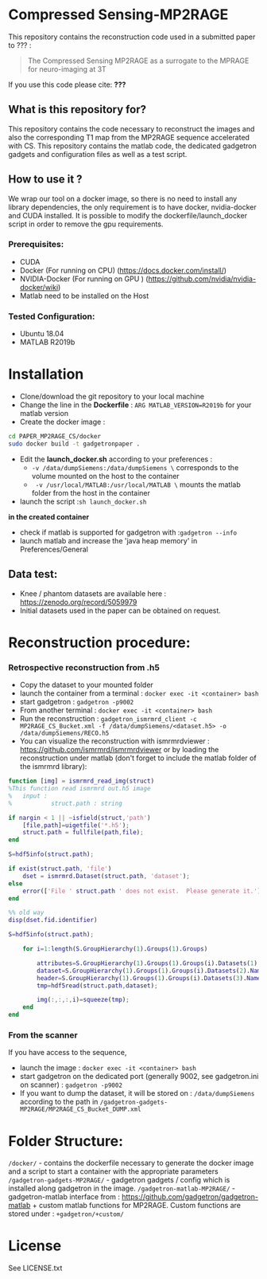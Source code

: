 # Compressed Sensing-MP2RAGE

This repository contains the reconstruction code used in a submitted paper to ??? :
>The Compressed Sensing MP2RAGE as a surrogate to the MPRAGE for neuro-imaging at 3T

If you use this code please cite: **???**

## What is this repository for?
This repository contains the code necessary to reconstruct the images and also the corresponding T1 map from the MP2RAGE sequence accelerated with CS.
This repository contains the matlab code, the dedicated gadgetron gadgets and configuration files as well as a test script.

## How to use it ?
We wrap our tool on a docker image, so there is no need to install any library dependencies, the only requirement is to have docker, nvidia-docker and CUDA installed.
It is possible to modify the dockerfile/launch_docker script in order to remove the gpu requirements.

### Prerequisites:
- CUDA
- Docker (For running on CPU) (https://docs.docker.com/install/)
- NVIDIA-Docker (For running on GPU ) (https://github.com/nvidia/nvidia-docker/wiki)
- Matlab need to be installed on the Host

### Tested Configuration:

* Ubuntu 18.04
* MATLAB R2019b

# Installation

* Clone/download the git repository to your local machine
* Change the line in the **Dockerfile** : `ARG MATLAB_VERSION=R2019b` for your matlab version
* Create the docker image : 
```bash
cd PAPER_MP2RAGE_CS/docker
sudo docker build -t gadgetronpaper .
```
* Edit the **launch_docker.sh** according to your preferences :
  *   `-v /data/dumpSiemens:/data/dumpSiemens \` corresponds to the volume mounted on the host to the container
  *    ` -v /usr/local/MATLAB:/usr/local/MATLAB \` mounts the matlab folder from the host in the container
* launch the script :`sh launch_docker.sh` 

**in the created container**
* check if matlab is supported for gadgetron with :`gadgetron --info` 
* launch matlab and increase the 'java heap memory' in Preferences/General

## Data test:

* Knee / phantom datasets are available here : https://zenodo.org/record/5059979
* Initial datasets used in the paper can be obtained on request.


# Reconstruction procedure:

### Retrospective reconstruction from .h5
* Copy the dataset to your mounted folder 
* launch the container from a terminal : `docker exec -it <container> bash`
* start gadgetron : `gadgetron -p9002`
* From another terminal : `docker exec -it <container> bash`
* Run the reconstruction : `gadgetron_ismrmrd_client -c MP2RAGE_CS_Bucket.xml -f /data/dumpSiemens/<dataset.h5> -o /data/dumpSiemens/RECO.h5`
* You can visualize the reconstruction with ismrmrdviewer : https://github.com/ismrmrd/ismrmrdviewer or by loading the reconstruction under matlab (don't forget to include the matlab folder of the ismrmrd library):

```matlab
function [img] = ismrmrd_read_img(struct)
%This function read ismrmrd out.h5 image
%   input :
%           struct.path : string

if nargin < 1 || ~isfield(struct,'path')
    [file,path]=uigetfile('*.h5');
    struct.path = fullfile(path,file);
end

S=hdf5info(struct.path);

if exist(struct.path, 'file')
    dset = ismrmrd.Dataset(struct.path, 'dataset');
else
    error(['File ' struct.path ' does not exist.  Please generate it.'])
end

%% old way
disp(dset.fid.identifier)

S=hdf5info(struct.path);

    for i=1:length(S.GroupHierarchy(1).Groups(1).Groups)

        attributes=S.GroupHierarchy(1).Groups(1).Groups(i).Datasets(1).Name;
        dataset=S.GroupHierarchy(1).Groups(1).Groups(i).Datasets(2).Name;
        header=S.GroupHierarchy(1).Groups(1).Groups(i).Datasets(3).Name;
        tmp=hdf5read(struct.path,dataset);

        img(:,:,:,i)=squeeze(tmp);
    end
end
```
### From the scanner
If you have access to the sequence,
* launch the image : `docker exec -it <container> bash`
* start gadgetron on the dedicated port (generally 9002, see gadgetron.ini on scanner) : `gadgetron -p9002`
* If you want to dump the dataset, it will be stored on : `/data/dumpSiemens` according to the path in `/gadgetron-gadgets-MP2RAGE/MP2RAGE_CS_Bucket_DUMP.xml`


# Folder Structure:


`/docker/` - contains the dockerfile necessary to generate the docker image and a script to start a container with the appropriate parameters
`/gadgetron-gadgets-MP2RAGE/` - gadgetron gadgets / config which is installed along gadgetron in the image.
`/gadgetron-matlab-MP2RAGE/` - gadgetron-matlab interface from : https://github.com/gadgetron/gadgetron-matlab + custom matlab functions for MP2RAGE. Custom functions are stored under : `+gadgetron/+custom/`
# License

See LICENSE.txt


